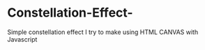 # Constellation-Effect-
Simple constellation effect I try to make using HTML CANVAS with Javascript
